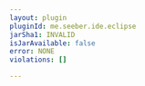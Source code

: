 ```yaml
---
layout: plugin
pluginId: me.seeber.ide.eclipse
jarSha1: INVALID
isJarAvailable: false
error: NONE
violations: []

---
```

